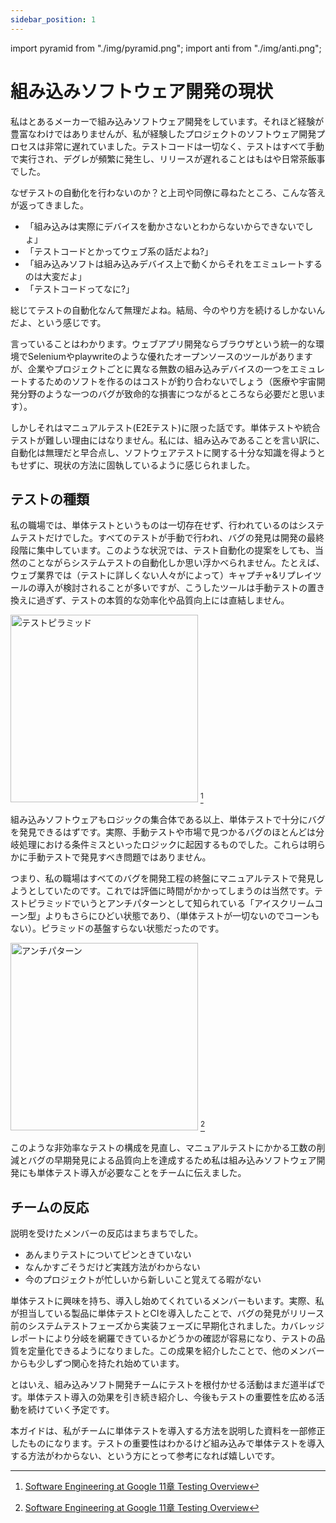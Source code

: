 ```yaml
---
sidebar_position: 1
---
```


import pyramid from "./img/pyramid.png";
import anti from "./img/anti.png";

# 組み込みソフトウェア開発の現状

私はとあるメーカーで組み込みソフトウェア開発をしています。それほど経験が豊富なわけではありませんが、私が経験したプロジェクトのソフトウェア開発プロセスは非常に遅れていました。テストコードは一切なく、テストはすべて手動で実行され、デグレが頻繁に発生し、リリースが遅れることはもはや日常茶飯事でした。

なぜテストの自動化を行わないのか？と上司や同僚に尋ねたところ、こんな答えが返ってきました。

- 「組み込みは実際にデバイスを動かさないとわからないからできないでしょ」
- 「テストコードとかってウェブ系の話だよね?」
- 「組み込みソフトは組み込みデバイス上で動くからそれをエミュレートするのは大変だよ」
- 「テストコードってなに?」

総じてテストの自動化なんて無理だよね。結局、今のやり方を続けるしかないんだよ、という感じです。

言っていることはわかります。ウェブアプリ開発ならブラウザという統一的な環境でSeleniumやplaywriteのような優れたオープンソースのツールがありますが、企業やプロジェクトごとに異なる無数の組み込みデバイスの一つをエミュレートするためのソフトを作るのはコストが釣り合わないでしょう（医療や宇宙開発分野のような一つのバグが致命的な損害につながるところなら必要だと思います）。

しかしそれはマニュアルテスト(E2Eテスト)に限った話です。単体テストや統合テストが難しい理由にはなりません。私には、組み込みであることを言い訳に、自動化は無理だと早合点し、ソフトウェアテストに関する十分な知識を得ようともせずに、現状の方法に固執しているように感じられました。

## テストの種類

私の職場では、単体テストというものは一切存在せず、行われているのはシステムテストだけでした。すべてのテストが手動で行われ、バグの発見は開発の最終段階に集中しています。このような状況では、テスト自動化の提案をしても、当然のことながらシステムテストの自動化しか思い浮かべられません。たとえば、ウェブ業界では（テストに詳しくない人々がによって）キャプチャ&リプレイツールの導入が検討されることが多いですが、こうしたツールは手動テストの置き換えに過ぎず、テストの本質的な効率化や品質向上には直結しません。

<img src={pyramid} alt="テストピラミッド" width="300" /> [^1]

組み込みソフトウェアもロジックの集合体である以上、単体テストで十分にバグを発見できるはずです。実際、手動テストや市場で見つかるバグのほとんどは分岐処理における条件ミスといったロジックに起因するものでした。これらは明らかに手動テストで発見すべき問題ではありません。

つまり、私の職場はすべてのバグを開発工程の終盤にマニュアルテストで発見しようとしていたのです。これでは評価に時間がかかってしまうのは当然です。テストピラミッドでいうとアンチパターンとして知られている「アイスクリームコーン型」よりもさらにひどい状態であり、（単体テストが一切ないのでコーンもない）。ピラミッドの基盤すらない状態だったのです。

<img src={anti} alt="アンチパターン" width="300" /> [^1]

このような非効率なテストの構成を見直し、マニュアルテストにかかる工数の削減とバグの早期発見による品質向上を達成するため私は組み込みソフトウェア開発にも単体テスト導入が必要なことをチームに伝えました。

## チームの反応

説明を受けたメンバーの反応はまちまちでした。

- あんまりテストについてピンときていない
- なんかすごそうだけど実践方法がわからない
- 今のプロジェクトが忙しいから新しいこと覚えてる暇がない

単体テストに興味を持ち、導入し始めてくれているメンバーもいます。実際、私が担当している製品に単体テストとCIを導入したことで、バグの発見がリリース前のシステムテストフェーズから実装フェーズに早期化されました。カバレッジレポートにより分岐を網羅できているかどうかの確認が容易になり、テストの品質を定量化できるようになりました。この成果を紹介したことで、他のメンバーからも少しずつ関心を持たれ始めています。

とはいえ、組み込みソフト開発チームにテストを根付かせる活動はまだ道半ばです。単体テスト導入の効果を引き続き紹介し、今後もテストの重要性を広める活動を続けていく予定です。

本ガイドは、私がチームに単体テストを導入する方法を説明した資料を一部修正したものになります。テストの重要性はわかるけど組み込みで単体テストを導入する方法がわからない、という方にとって参考になれば嬉しいです。

[^1]: [Software Engineering at Google 11章 Testing Overview](https://abseil.io/resources/swe-book/html/ch11.html)

